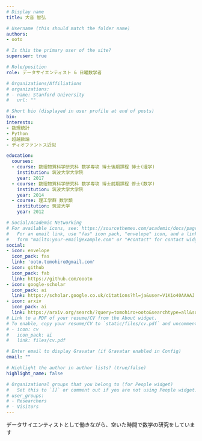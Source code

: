 ```yaml
---
# Display name
title: 大音 智弘

# Username (this should match the folder name)
authors:
- ooto

# Is this the primary user of the site?
superuser: true

# Role/position
role: データサイエンティスト & 日曜数学者

# Organizations/Affiliations
# organizations:
# - name: Stanford University
#   url: ""

# Short bio (displayed in user profile at end of posts)
bio:
interests:
- 数理統計
- Python
- 超越数論
- ディオファントス近似

education:
  courses:
  - course: 数理物質科学研究科 数学専攻 博士後期課程 博士(理学)
    institution: 筑波大学大学院
    year: 2017
  - course: 数理物質科学研究科 数学専攻 博士前期課程 修士(数学)
    institution: 筑波大学大学院
    year: 2014
  - course: 理工学群 数学類
    institution: 筑波大学
    year: 2012

# Social/Academic Networking
# For available icons, see: https://sourcethemes.com/academic/docs/page-builder/#icons
#   For an email link, use "fas" icon pack, "envelope" icon, and a link in the
#   form "mailto:your-email@example.com" or "#contact" for contact widget.
social:
- icon: envelope
  icon_pack: fas
  link: 'ooto.tomohiro@gmail.com'
- icon: github
  icon_pack: fab
  link: https://github.com/oooto
- icon: google-scholar
  icon_pack: ai
  link: https://scholar.google.co.uk/citations?hl=ja&user=V1Kio40AAAAJ
- icon: arxiv
  icon_pack: ai
  link: https://arxiv.org/search/?query=tomohiro+ooto&searchtype=all&source=header
# Link to a PDF of your resume/CV from the About widget.
# To enable, copy your resume/CV to `static/files/cv.pdf` and uncomment the lines below.
# - icon: cv
#   icon_pack: ai
#   link: files/cv.pdf

# Enter email to display Gravatar (if Gravatar enabled in Config)
email: ""

# Highlight the author in author lists? (true/false)
highlight_name: false

# Organizational groups that you belong to (for People widget)
#   Set this to `[]` or comment out if you are not using People widget.
# user_groups:
# - Researchers
# - Visitors
---
```


データサイエンティストとして働きながら、空いた時間で数学の研究をしています